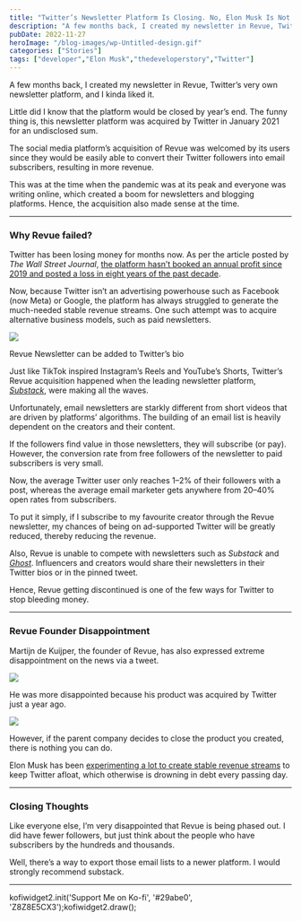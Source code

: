 ```yaml
---
title: "Twitter’s Newsletter Platform Is Closing. No, Elon Musk Is Not The Reason"
description: "A few months back, I created my newsletter in Revue, Twitter’s very own newsletter platform, and I kinda liked it. Little did I know that the platform would be closed by year’s end. The funny thing is, this newsletter platform was acquired by Twitter in January 2021 for an undisclosed sum. The social media platform’s [&hellip;]"
pubDate: 2022-11-27
heroImage: "/blog-images/wp-Untitled-design.gif"
categories: ["Stories"]
tags: ["developer","Elon Musk","thedeveloperstory","Twitter"]
---
```


A few months back, I created my newsletter in Revue, Twitter’s very own newsletter platform, and I kinda liked it.

Little did I know that the platform would be closed by year’s end. The funny thing is, this newsletter platform was acquired by Twitter in January 2021 for an undisclosed sum.

The social media platform’s acquisition of Revue was welcomed by its users since they would be easily able to convert their Twitter followers into email subscribers, resulting in more revenue.

This was at the time when the pandemic was at its peak and everyone was writing online, which created a boom for newsletters and blogging platforms. Hence, the acquisition also made sense at the time.

* * *

### Why Revue failed?

Twitter has been losing money for months now. As per the article posted by _The Wall Street Journal_, [the platform hasn’t booked an annual profit since 2019 and posted a loss in eight years of the past decade](https://www.wsj.com/articles/how-elon-musks-twitter-faces-mountain-of-debt-falling-revenue-and-surging-costs-11669042132).

Now, because Twitter isn’t an advertising powerhouse such as Facebook (now Meta) or Google, the platform has always struggled to generate the much-needed stable revenue streams. One such attempt was to acquire alternative business models, such as paid newsletters.

![](https://thedeveloperstory.com/wp-content/uploads/2022/11/screely-1669534148158-1024x766.png)

Revue Newsletter can be added to Twitter’s bio

Just like TikTok inspired Instagram’s Reels and YouTube’s Shorts, Twitter’s Revue acquisition happened when the leading newsletter platform, [_Substack_](https://substack.com/inbox), were making all the waves.

Unfortunately, email newsletters are starkly different from short videos that are driven by platforms’ algorithms. The building of an email list is heavily dependent on the creators and their content.

If the followers find value in those newsletters, they will subscribe (or pay). However, the conversion rate from free followers of the newsletter to paid subscribers is very small.

Now, the average Twitter user only reaches 1–2% of their followers with a post, whereas the average email marketer gets anywhere from 20–40% open rates from subscribers.

To put it simply, if I subscribe to my favourite creator through the Revue newsletter, my chances of being on ad-supported Twitter will be greatly reduced, thereby reducing the revenue.

Also, Revue is unable to compete with newsletters such as _Substack_ and [_Ghost_](https://ghost.org/). Influencers and creators would share their newsletters in their Twitter bios or in the pinned tweet.

Hence, Revue getting discontinued is one of the few ways for Twitter to stop bleeding money.

* * *

### Revue Founder Disappointment

Martijn de Kuijper, the founder of Revue, has also expressed extreme disappointment on the news via a tweet.

![](https://thedeveloperstory.com/wp-content/uploads/2022/11/Tweet-by-Martijn-mdk.eth_-1024x380.png)

He was more disappointed because his product was acquired by Twitter just a year ago.

![](https://thedeveloperstory.com/wp-content/uploads/2022/11/Tweet-by-Martijn-mdk.eth-1-1024x408.png)

However, if the parent company decides to close the product you created, there is nothing you can do.

Elon Musk has been [experimenting a lot to create stable revenue streams](https://thedeveloperstory.com/2022/11/04/elon-musks-plan-to-monetize-twitters-blue-tick-may-legitimize-real-voices/) to keep Twitter afloat, which otherwise is drowning in debt every passing day.

* * *

### Closing Thoughts

Like everyone else, I’m very disappointed that Revue is being phased out. I did have fewer followers, but just think about the people who have subscribers by the hundreds and thousands.

Well, there’s a way to export those email lists to a newer platform. I would strongly recommend substack.

* * *

kofiwidget2.init('Support Me on Ko-fi', '#29abe0', 'Z8Z8E5CX3');kofiwidget2.draw();